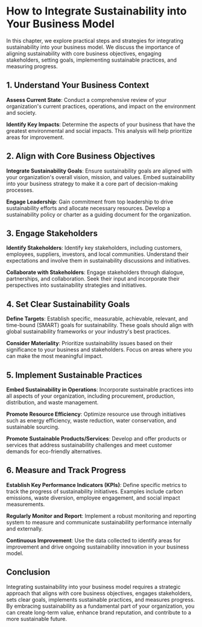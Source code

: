 How to Integrate Sustainability into Your Business Model
===================================================================

In this chapter, we explore practical steps and strategies for integrating sustainability into your business model. We discuss the importance of aligning sustainability with core business objectives, engaging stakeholders, setting goals, implementing sustainable practices, and measuring progress.

1\. Understand Your Business Context
-----------------------------------

**Assess Current State**: Conduct a comprehensive review of your organization's current practices, operations, and impact on the environment and society.

**Identify Key Impacts**: Determine the aspects of your business that have the greatest environmental and social impacts. This analysis will help prioritize areas for improvement.

2\. Align with Core Business Objectives
--------------------------------------

**Integrate Sustainability Goals**: Ensure sustainability goals are aligned with your organization's overall vision, mission, and values. Embed sustainability into your business strategy to make it a core part of decision-making processes.

**Engage Leadership**: Gain commitment from top leadership to drive sustainability efforts and allocate necessary resources. Develop a sustainability policy or charter as a guiding document for the organization.

3\. Engage Stakeholders
----------------------

**Identify Stakeholders**: Identify key stakeholders, including customers, employees, suppliers, investors, and local communities. Understand their expectations and involve them in sustainability discussions and initiatives.

**Collaborate with Stakeholders**: Engage stakeholders through dialogue, partnerships, and collaboration. Seek their input and incorporate their perspectives into sustainability strategies and initiatives.

4\. Set Clear Sustainability Goals
---------------------------------

**Define Targets**: Establish specific, measurable, achievable, relevant, and time-bound (SMART) goals for sustainability. These goals should align with global sustainability frameworks or your industry's best practices.

**Consider Materiality**: Prioritize sustainability issues based on their significance to your business and stakeholders. Focus on areas where you can make the most meaningful impact.

5\. Implement Sustainable Practices
----------------------------------

**Embed Sustainability in Operations**: Incorporate sustainable practices into all aspects of your organization, including procurement, production, distribution, and waste management.

**Promote Resource Efficiency**: Optimize resource use through initiatives such as energy efficiency, waste reduction, water conservation, and sustainable sourcing.

**Promote Sustainable Products/Services**: Develop and offer products or services that address sustainability challenges and meet customer demands for eco-friendly alternatives.

6\. Measure and Track Progress
-----------------------------

**Establish Key Performance Indicators (KPIs)**: Define specific metrics to track the progress of sustainability initiatives. Examples include carbon emissions, waste diversion, employee engagement, and social impact measurements.

**Regularly Monitor and Report**: Implement a robust monitoring and reporting system to measure and communicate sustainability performance internally and externally.

**Continuous Improvement**: Use the data collected to identify areas for improvement and drive ongoing sustainability innovation in your business model.

Conclusion
----------

Integrating sustainability into your business model requires a strategic approach that aligns with core business objectives, engages stakeholders, sets clear goals, implements sustainable practices, and measures progress. By embracing sustainability as a fundamental part of your organization, you can create long-term value, enhance brand reputation, and contribute to a more sustainable future.

